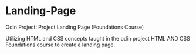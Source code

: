 # Landing-Page
Odin Project: Project Landing Page (Foundations Course)

Utilizing HTML and CSS concepts taught in the odin project HTML AND CSS Foundations course to create a landing page.